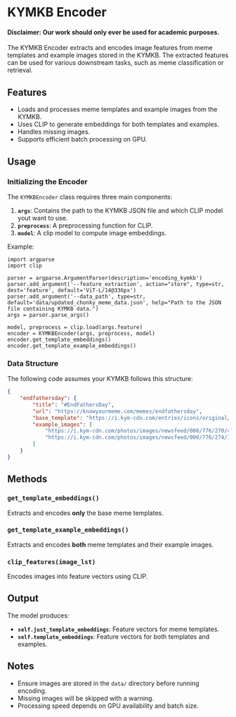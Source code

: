 # KYMKB Encoder
#### Disclaimer: Our work should only ever be used for academic purposes.
The KYMKB Encoder extracts and encodes image features from meme templates and example images stored in the KYMKB. The extracted features can be used for various downstream tasks, such as meme classification or retrieval.

## Features
- Loads and processes meme templates and example images from the KYMKB.
- Uses CLIP to generate embeddings for both templates and examples.
- Handles missing images.
- Supports efficient batch processing on GPU.

## Usage
### Initializing the Encoder
The `KYMKBEncoder` class requires three main components:
1. **`args`**: Contains the path to the KYMKB JSON file and which CLIP model yout want to use.
2. **`preprocess`**: A preprocessing function for CLIP.
3. **`model`**: A clip model to compute image embeddings.

Example:
```
import argparse
import clip

parser = argparse.ArgumentParser(description='encoding_kymkb')
parser.add_argument('--feature_extraction', action="store", type=str, dest='feature', default='ViT-L/14@336px')
parser.add_argument('--data_path', type=str, default='data/updated_chonky_meme_data.json', help="Path to the JSON file containing KYMKB data.")
args = parser.parse_args()

model, preprocess = clip.load(args.feature)
encoder = KYMKBEncoder(args, preprocess, model)
encoder.get_template_embeddings()
encoder.get_template_example_embeddings()
```

### Data Structure
The following code assumes your KYMKB follows this structure:
```json
{
    "endfathersday": {
        "title": "#EndFathersDay",
        "url": "https://knowyourmeme.com/memes/endfathersday",
        "base_template": "https://i.kym-cdn.com/entries/icons/original/000/015/825/766736550778035887.png",
        "example_images": [
            "https://i.kym-cdn.com/photos/images/newsfeed/000/776/270/48f.png",
            "https://i.kym-cdn.com/photos/images/newsfeed/000/776/274/7f8.png"
        ]
    }
}
```

## Methods
### `get_template_embeddings()`
Extracts and encodes **only** the base meme templates.

### `get_template_example_embeddings()`
Extracts and encodes **both** meme templates and their example images.

### `clip_features(image_lst)`
Encodes images into feature vectors using CLIP.


## Output
The model produces:
- **`self.just_template_embeddings`**: Feature vectors for meme templates.
- **`self.template_embeddings`**: Feature vectors for both templates and examples.

## Notes
- Ensure images are stored in the `data/` directory before running encoding.
- Missing images will be skipped with a warning.
- Processing speed depends on GPU availability and batch size.


